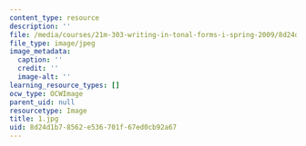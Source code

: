 ```yaml
---
content_type: resource
description: ''
file: /media/courses/21m-303-writing-in-tonal-forms-i-spring-2009/8d24d1b78562e536701f67ed0cb92a67_1.jpg
file_type: image/jpeg
image_metadata:
  caption: ''
  credit: ''
  image-alt: ''
learning_resource_types: []
ocw_type: OCWImage
parent_uid: null
resourcetype: Image
title: 1.jpg
uid: 8d24d1b7-8562-e536-701f-67ed0cb92a67
---
```

